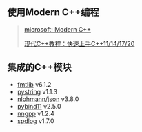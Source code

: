 
## 使用Modern C++编程

> [microsoft: Modern C++](https://docs.microsoft.com/zh-cn/cpp/cpp/welcome-back-to-cpp-modern-cpp)
>
> [现代C++教程：快速上手C++11/14/17/20](https://changkun.de/modern-cpp/zh-cn/00-preface/)

## 集成的C++模块

+ [fmtlib](https://github.com/fmtlib/fmt) v6.1.2
+ [pystring](https://github.com/imageworks/pystring) v1.1.3
+ [nlohmann/json](https://github.com/nlohmann/json)  v3.8.0
+ [pybind11](https://github.com/pybind/pybind11) v2.5.0
+ [nngpp](https://github.com/cwzx/nngpp) v1.2.4
+ [spdlog](https://github.com/gabime/spdlog) v1.7.0
